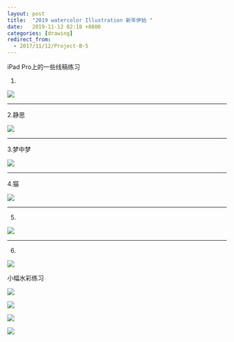 ```yaml
---
layout: post
title:  "2019 watercolor Illustration 新年伊始 "
date:   2019-11-12 02:18 +0800
categories: [drawing]
redirect_from:
  - 2017/11/12/Project-B-5
---
```




iPad Pro上的一些线稿练习

1.

![](https://wx1.sinaimg.cn/mw690/698f3196gy1fl8qpdppvtj21kw23wdqf.jpg)



------



2.静思

![](https://wx1.sinaimg.cn/mw690/698f3196gy1fl8qpf702gj21kw16ngpx.jpg)



------



3.梦中梦

![](https://wx2.sinaimg.cn/mw690/698f3196gy1flep70brqaj21kw16n7hf.jpg)



------



4.猫

![](https://wx3.sinaimg.cn/mw690/698f3196gy1fl8qpgrlu1j21kw16n49t.jpg)

------



5.

![](https://wx4.sinaimg.cn/mw690/698f3196gy1fl8qpfw1a6j21kw1kwte9.jpg)



------



6.

![](http://wx3.sinaimg.cn/mw690/698f3196gy1g0qhhr8yy3j20u00u0guj.jpg)





小幅水彩练习

![](http://wx2.sinaimg.cn/mw690/698f3196gy1g0qhpnzkv0j215z0u0qnf.jpg)

![](http://wx4.sinaimg.cn/mw690/698f3196gy1g0qhpqdb55j215z0u0b0e.jpg)

![](http://wx4.sinaimg.cn/mw690/698f3196gy1g0qhpoa9z2j215z0u01kx.jpg)

![](http://wx4.sinaimg.cn/mw690/698f3196gy1g0qhpo35pej215z0u04n5.jpg)

